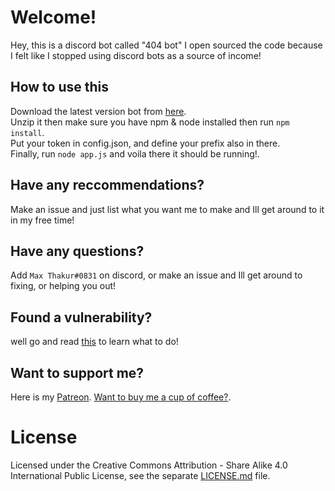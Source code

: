 # Welcome!
  Hey, this is a discord bot called "404 bot" I open sourced the code because I felt like I stopped using discord bots as a     source of income!
  ## How to use this
   Download the latest version bot from [here](https://github.com/maxistheadmin/dbot-404/releases).                           
   Unzip it then make sure you have npm & node installed then run `npm install`.                                               
   Put your token in config.json, and define your prefix also in there.                                                       
   Finally, run `node app.js` and voila there it should be running!.                                                           
  ## Have any reccommendations?
   Make an issue and just list what you want me to make and Ill get around to it in my free time!
  ## Have any questions?
   Add `Max Thakur#0831` on discord, or make an issue and Ill get around to fixing, or helping you out!
  ## Found a vulnerability? 
   well go and read [this](https://github.com/maxistheadmin/dbot-404/blob/master/SECURITY.md) to learn what to do!
  ## Want to support me?
   Here is my [Patreon](https://www.patreon.com/MaxThakurCodes). 
   [Want to buy me a cup of coffee?](https://www.buymeacoffee.com/MaxThakurCodes).
# License
Licensed under the Creative Commons Attribution - Share Alike 4.0 International Public License, see the separate [LICENSE.md](https://github.com/maxistheadmin/dbot-404/blob/master/LICENSE.md) file.
